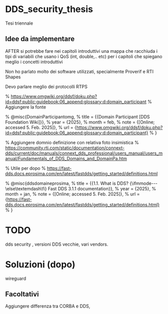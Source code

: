 # DDS_security_thesis
Tesi triennale

## Idee da implementare
AFTER si potrebbe fare nei capitoli introduttivi una mappa che racchiuda
i tipi di variabili che usano i QoS (int, double,.. etc) per i capitoli
che spiegano meglio i concetti introduttivi

Non ho parlato molto dei software utilizzati, specialmente Proverif e 
RTI Shapes

Devo parlare meglio dei protocolli RTPS



% https://www.omgwiki.org/ddsf/doku.php?id=ddsf:public:guidebook:06_append:glossary:d:domain_participant
% Aggiungere la fonte

% @misc{DomainParticipantomg,
% 	title = {{Domain Participant [DDS Foundation Wiki]}},
% 	year = {2025},
% 	month = feb,
% 	note = {[Online; accessed 5. Feb. 2025]},
% 	url = {https://www.omgwiki.org/ddsf/doku.php?id=ddsf:public:guidebook:06_append:glossary:d:domain_participant}
% }


% Aggiungere domnio definizione con relativa foto insimistica
% https://community.rti.com/static/documentation/connext-dds/current/doc/manuals/connext_dds_professional/users_manual/users_manual/Fundamentals_of_DDS_Domains_and_DomainPa.htm

% Utile per dopo
% https://fast-dds.docs.eprosima.com/en/latest/fastdds/getting_started/definitions.html

% @misc{ddsdomaineprosima,
% 	title = {{1.1. What is DDS? {\ifmmode---\else\textemdash\fi} Fast DDS 3.1.1 documentation}},
% 	year = {2025},
% 	month = jan,
% 	note = {[Online; accessed 5. Feb. 2025]},
% 	url = {https://fast-dds.docs.eprosima.com/en/latest/fastdds/getting_started/definitions.html}
% }

# TODO
dds security , versioni DDS vecchie, vari vendors.

# Soluzioni (dopo)
wireguard
## Facoltativi
Aggiungere differenza tra CORBA e DDS,  